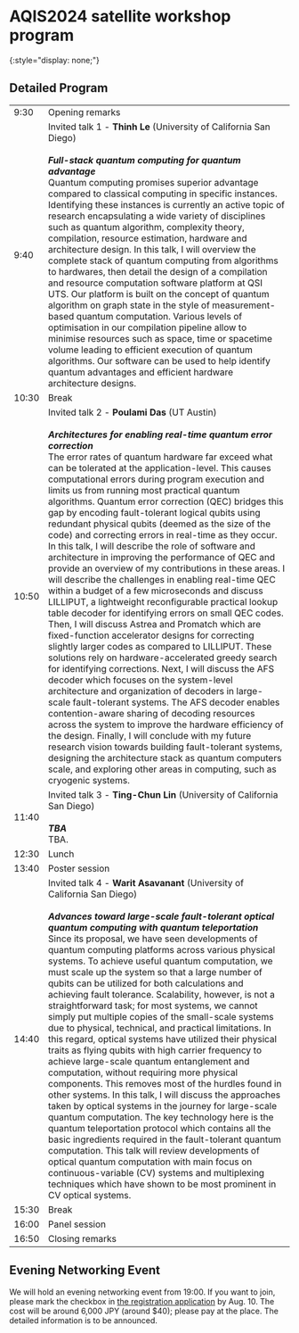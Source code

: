 <style type="text/css">
  thead {
    display: none;
  }
  table, td {
    border: none;
  }  
</style>

# AQIS2024 satellite workshop program
{:style="display: none;"}

## Detailed Program

| time  | program         |
|-------|-----------------|
|  9:30 | Opening remarks |
|  9:40 | Invited talk 1 - __Thinh Le__ (University of California San Diego)<br><br>___Full-stack quantum computing for quantum advantage___<br>Quantum computing promises superior advantage compared to classical computing in specific instances. Identifying these instances is currently an active topic of research encapsulating a wide variety of disciplines such as quantum algorithm, complexity theory, compilation, resource estimation, hardware and architecture design. In this talk, I will overview the complete stack of quantum computing from algorithms to hardwares, then detail the design of a compilation and resource computation software platform at QSI UTS. Our platform is built on the concept of quantum algorithm on graph state in the style of measurement-based quantum computation. Various levels of optimisation in our compilation pipeline allow to minimise resources such as space, time or spacetime volume leading to efficient execution of quantum algorithms. Our software can be used to help identify quantum advantages and efficient hardware architecture designs.|
| 10:30 | Break           |
| 10:50 | Invited talk 2 - __Poulami Das__ (UT Austin)<br><br>___Architectures for enabling real-time quantum error correction___<br>The error rates of quantum hardware far exceed what can be tolerated at the application-level. This causes computational errors during program execution and limits us from running most practical quantum algorithms. Quantum error correction (QEC) bridges this gap by encoding fault-tolerant logical qubits using redundant physical qubits (deemed as the size of the code) and correcting errors in real-time as they occur. In this talk, I will describe the role of software and architecture in improving the performance of QEC and provide an overview of my contributions in these areas. I will describe the challenges in enabling real-time QEC within a budget of a few microseconds and discuss LILLIPUT, a lightweight reconfigurable practical lookup table decoder for identifying errors on small QEC codes. Then, I will discuss Astrea and Promatch which are fixed-function accelerator designs for correcting slightly larger codes as compared to LILLIPUT. These solutions rely on hardware-accelerated greedy search for identifying corrections. Next, I will discuss the AFS decoder which focuses on the system-level architecture and organization of decoders in large-scale fault-tolerant systems. The AFS decoder enables contention-aware sharing of decoding resources across the system to improve the hardware efficiency of the design. Finally, I will conclude with my future research vision towards building fault-tolerant systems, designing the architecture stack as quantum computers scale, and exploring other areas in computing, such as cryogenic systems.|
| 11:40 | Invited talk 3 - __Ting-Chun Lin__ (University of California San Diego)<br><br>___TBA___<br>TBA.|
| 12:30 | Lunch           |
| 13:40 | Poster session  |
| 14:40 | Invited talk 4 - __Warit Asavanant__ (University of California San Diego)<br><br>___Advances toward large-scale fault-tolerant optical quantum computing with quantum teleportation___<br>Since its proposal, we have seen developments of quantum computing platforms across various physical systems. To achieve useful quantum computation, we must scale up the system so that a large number of qubits can be utilized for both calculations and achieving fault tolerance. Scalability, however, is not a straightforward task; for most systems, we cannot simply put multiple copies of the small-scale systems due to physical, technical, and practical limitations. In this regard, optical systems have utilized their physical traits as flying qubits with high carrier frequency to achieve large-scale quantum entanglement and computation, without requiring more physical components. This removes most of the hurdles found in other systems. In this talk, I will discuss the approaches taken by optical systems in the journey for large-scale quantum computation. The key technology here is the quantum teleportation protocol which contains all the basic ingredients required in the fault-tolerant quantum computation. This talk will review developments of optical quantum computation with main focus on continuous-variable (CV) systems and multiplexing techniques which have shown to be most prominent in CV optical systems.|
| 15:30 | Break           |
| 16:00 | Panel session   |
| 16:50 | Closing remarks |

## Evening Networking Event

We will hold an evening networking event from 19:00.
If you want to join, please mark the checkbox in [the registration application](https://forms.office.com/r/aBzvTxyC93) by Aug. 10.
The cost will be around 6,000 JPY (around $40); please pay at the place.
The detailed information is to be announced.
